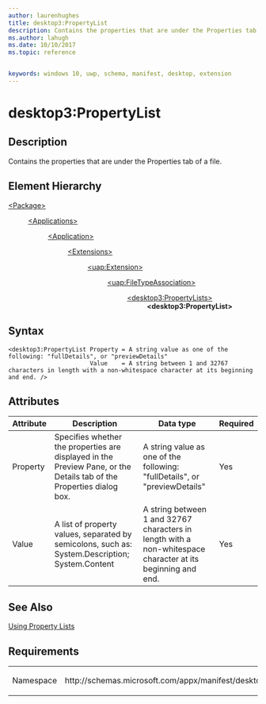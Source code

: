```yaml
---
author: laurenhughes
title: desktop3:PropertyList
description: Contains the properties that are under the Properties tab of a file.
ms.author: lahugh
ms.date: 10/10/2017
ms.topic: reference


keywords: windows 10, uwp, schema, manifest, desktop, extension 
---
```


# desktop3:PropertyList


## Description
Contains the properties that are under the Properties tab of a file.

## Element Hierarchy
<dl>
<dt><a href="element-package.md">&lt;Package&gt;</a></dt>
<dd>
<dl>
<dt><a href="element-applications.md">&lt;Applications&gt;</a></dt>
<dd>
<dl>
<dt><a href="element-application.md">&lt;Application&gt;</a></dt>
<dd>
<dl>
<dt><a href="element-1-extensions.md">&lt;Extensions&gt;</a></dt>
<dd>
<dl>
<dt><a href="element-uap-extension.md">&lt;uap:Extension&gt;</a></dt>
<dd>
<dl>
<dt><a href="element-uap-filetypeassociation.md">&lt;uap:FileTypeAssociation&gt;</a></dt>
<dd>
<dl>
<dt><a href="element-desktop3-PropertyLists.md">&lt;desktop3:PropertyLists&gt;</a></dt>
<dd><b>&lt;desktop3:PropertyList&gt;</b></dd>
</dl>
</dd>
</dl>
</dd>
</dl>
</dd>
</dl>
</dd>
</dl>
</dd>
</dl>
</dd>
</dl>


## Syntax
```syntax
<desktop3:PropertyList Property = A string value as one of the following: "fullDetails", or "previewDetails"
                       Value    = A string between 1 and 32767 characters in length with a non-whitespace character at its beginning and end. />
```

## Attributes
| Attribute | Description | Data type | Required |
|-----------|-------------|-----------|----------|
| Property | Specifies whether the properties are displayed in the Preview Pane, or the Details tab of the Properties dialog box. | A string value as one of the following: "fullDetails", or "previewDetails" | Yes |
| Value | A list of property values, separated by semicolons, such as: System.Description; System.Content | A string between 1 and 32767 characters in length with a non-whitespace character at its beginning and end. | Yes |

## See Also
[Using Property Lists](https://msdn.microsoft.com/library/windows/desktop/cc144133(v=vs.85).aspx)

## Requirements

<table>
<colgroup>
<col width="50%" />
<col width="50%" />
</colgroup>
<tbody>
<tr class="odd">
<td><p>Namespace</p></td>
<td><p>http://schemas.microsoft.com/appx/manifest/desktop/windows10/3</p></td>
</tr>
</tbody>
</table>